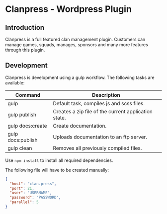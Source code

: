 # Clanpress - Wordpress Plugin

## Introduction

Clanpress is a full featured clan management plugin. Customers can manage games, squads, manages,
sponsors and many more features through this plugin.

## Development

Clanpress is development using a gulp workflow. The following tasks are available:

| Command | Description |
| --- | --- |
| gulp | Default task, compiles js and scss files. |
| gulp publish | Creates a zip file of the current application state. |
| gulp docs:create | Create documentation. |
| gulp docs:publish | Uploads documentation to an ftp server. |
| gulp clean | Removes all previously compiled files. |

Use `npm install` to install all required dependencies.

The following file will have to be created manually:

```json
{
  "host": "clan.press",
  "port": 21,
  "user": "USERNAME",
  "password": "PASSWORD",
  "parallel": 5
}

```
